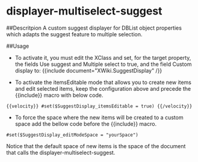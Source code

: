 displayer-multiselect-suggest
=============================

##Descritpion
A custom suggest displayer for DBList object properties which adapts the suggest feature to multiple selection.

##Usage
* To activate it, you must edit the XClass and set, for the target property, the fields Use suggest and Multiple select to true, and the field Custom display to:
{{include document="XWiki.SuggestDisplay" /}}

* To activate the itemsEditable mode that allows you to create new items and edit selected items, keep the configuration above and precede the {{include}} macro with below code.

`{{velocity}}
#set($SuggestDisplay_itemsEditable = true)
{{/velocity}}`

* To force the space where the new items will be created to a custom space add the bellow code before the {{include}} macro.

`#set($SuggestDisplay_editModeSpace = "yourSpace")`

Notice that the default space of new items is the space of the document that calls the displayer-multiselect-suggest. 